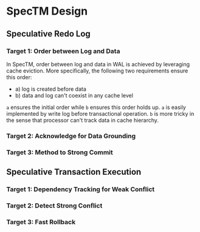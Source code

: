 # SpecTM Design

## Speculative Redo Log

### Target 1: Order between Log and Data

In SpecTM, order between log and data in WAL is achieved by leveraging cache eviction. More specifically, the following two requirements ensure this order:

* a) log is created before data
* b) data and log can't coexist in any cache level

`a` ensures the initial order while `b` ensures this order holds up. `a` is easily implemented by write log before transactional operation. `b` is more tricky in the sense that processor can't track data in cache hierarchy.

### Target 2: Acknowledge for Data Grounding

### Target 3: Method to Strong Commit

## Speculative Transaction Execution

### Target 1: Dependency Tracking for Weak Conflict

### Target 2: Detect Strong Conflict

### Target 3: Fast Rollback